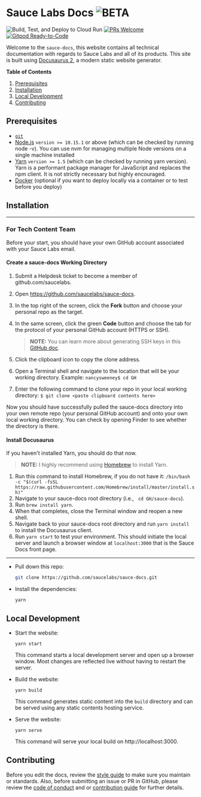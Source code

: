# Sauce Labs Docs ![BETA](https://img.shields.io/badge/beta!-blue?style=for-the-badge)

<!-- [START badges] -->
![Build, Test, and Deploy to Cloud Run](https://github.com/saucelabs/sauce-docs/workflows/Build,%20Test,%20and%20Deploy%20to%20Cloud%20Run/badge.svg?branch=master)
[![PRs Welcome](https://img.shields.io/badge/PRs-welcome-brightgreen.svg)](CONTRIBUTING.MD) <a href="https://gitpod.io/#https://github.com/saucelabs/sauce-docs"><img src="https://img.shields.io/badge/Gitpod-Ready--to--Code-blue?logo=gitpod" alt="Gitpod Ready-to-Code"/></a>
<!-- [END badges] -->

Welcome to the `sauce-docs`, this website contains all technical documentation with regards to Sauce Labs and all of its products. This site is built using [Docusaurus 2](https://v2.docusaurus.io/), a modern static website generator.

__Table of Contents__

1. [Prerequisites](#prerequisites)
2. [Installation](#installation)
3. [Local Development](#local-development)
4. [Contributing](#contributing)

## Prerequisites

* [`git`](https://git-scm.com/downloads)
* [Node.js](https://nodejs.org/en/download/) `version >= 10.15.1` or above (which can be checked by running node -v). You can use nvm for managing multiple Node versions on a single machine installed
* [Yarn](https://yarnpkg.com/en/) `version >= 1.5` (which can be checked by running yarn version). Yarn is a performant package manager for JavaScript and replaces the npm client. It is not strictly necessary but highly encouraged.
* [Docker](https://docs.docker.com/get-docker/) (optional if you want to deploy locally via a container or to test before you deploy)

## Installation

***

### For Tech Content Team

Before your start, you should have your own GitHub account associated with your Sauce Labs email.

#### Create a sauce-docs Working Directory

1. Submit a Helpdesk ticket to become a member of github.com/saucelabs.
1. Open https://github.com/saucelabs/sauce-docs.
1. In the top right of the screen, click the **Fork** button and choose your personal repo as the target.
1. In the same screen, click the green **Code** button and choose the tab for the protocol of your personal GitHub account (HTTPS or SSH).
    > **NOTE:** You can learn more about generating SSH keys in this [GitHub doc](https://docs.github.com/en/free-pro-team@latest/github/authenticating-to-github/connecting-to-github-with-ssh).

1. Click the clipboard icon to copy the clone address.
1. Open a Terminal shell and navigate to the location that will be your working directory.
    Example: `nancysweeney$ cd GH`
1. Enter the following command to clone your repo in your local working directory:
    `$ git clone <paste clipboard contents here>`

Now you should have successfully pulled the sauce-docs directory into your own remote repo (your personal GitHub account) and onto your own local working directory. You can check by opening Finder to see whether the directory is there.

#### Install Docusaurus

If you haven't installed Yarn, you should do that now.

> **NOTE:** I highly recommend using [Homebrew](https://brew.sh/) to install Yarn.

1. Run this command to install Homebrew, if you do not have it: `/bin/bash -c "$(curl -fsSL https://raw.githubusercontent.com/Homebrew/install/master/install.sh)"`
1. Navigate to your sauce-docs root directory (i.e., ` cd GH/sauce-docs`).
1. Run `brew install yarn`.
1. When that completes, close the Terminal window and reopen a new shell.
1. Navigate back to your sauce-docs root directory and run `yarn install` to install the Docusaurus client.
1. Run `yarn start` to test your environment. This should initiate the local server and launch a browser window at `localhost:3000` that is the Sauce Docs front page.

***

* Pull down this repo:
	```bash
	git clone https://github.com/saucelabs/sauce-docs.git
	```
* Install the dependencies:
	```
	yarn
	```

## Local Development

* Start the website:
	```
	yarn start
	```

	This command starts a local development server and open up a browser window. Most changes are reflected live without having to restart the server.

* Build the website:
	```
	yarn build
	```

	This command generates static content into the `build` directory and can be served using any static contents hosting service.

* Serve the website:
	```
	yarn serve
	```

	This command will serve your local build on http://localhost:3000.


## Contributing

Before you edit the docs, review the [style guide](docs/contributing/style-guide/mkdwn-styles.md) to make sure you maintain or standards. Also, before submitting an issue or PR in GitHub, please review the [code of conduct](docs/contributing/code-of-conduct.md) and or [contribution guide](CONTRIBUTING.MD) for further details.
